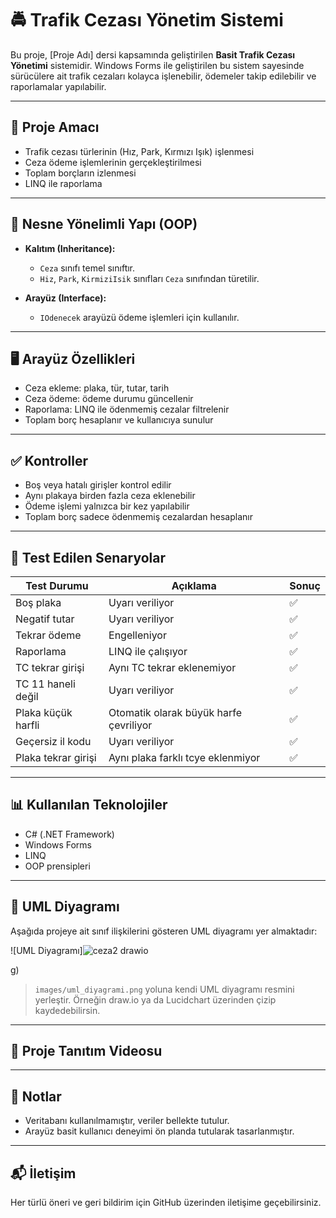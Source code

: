 # 🚔 Trafik Cezası Yönetim Sistemi

Bu proje, [Proje Adı] dersi kapsamında geliştirilen **Basit Trafik Cezası Yönetimi** sistemidir. Windows Forms ile geliştirilen bu sistem sayesinde sürücülere ait trafik cezaları kolayca işlenebilir, ödemeler takip edilebilir ve raporlamalar yapılabilir.

---

## 🎯 Proje Amacı

- Trafik cezası türlerinin (Hız, Park, Kırmızı Işık) işlenmesi
- Ceza ödeme işlemlerinin gerçekleştirilmesi
- Toplam borçların izlenmesi
- LINQ ile raporlama

---

## 🧱 Nesne Yönelimli Yapı (OOP)

- **Kalıtım (Inheritance):**
  - `Ceza` sınıfı temel sınıftır.
  - `Hiz`, `Park`, `KirmiziIsik` sınıfları `Ceza` sınıfından türetilir.

- **Arayüz (Interface):**
  - `IOdenecek` arayüzü ödeme işlemleri için kullanılır.

---

## 🖥️ Arayüz Özellikleri

- Ceza ekleme: plaka, tür, tutar, tarih
- Ceza ödeme: ödeme durumu güncellenir
- Raporlama: LINQ ile ödenmemiş cezalar filtrelenir
- Toplam borç hesaplanır ve kullanıcıya sunulur

---

## ✅ Kontroller

- Boş veya hatalı girişler kontrol edilir
- Aynı plakaya birden fazla ceza eklenebilir
- Ödeme işlemi yalnızca bir kez yapılabilir
- Toplam borç sadece ödenmemiş cezalardan hesaplanır

---

## 🧪 Test Edilen Senaryolar

| Test Durumu | Açıklama | Sonuç |
|-------------|----------|--------|
|Boş plaka	|Uyarı veriliyor	|✅
|Negatif tutar	|Uyarı veriliyor	|✅
|Tekrar ödeme	|Engelleniyor	|✅
|Raporlama	|LINQ ile çalışıyor	|✅
|TC tekrar girişi	|Aynı TC tekrar eklenemiyor	|✅
|TC 11 haneli değil	|Uyarı veriliyor	|✅
|Plaka küçük harfli	|Otomatik olarak büyük harfe çevriliyor	|✅
|Geçersiz il kodu	|Uyarı veriliyor	|✅
|Plaka tekrar girişi	|Aynı plaka farklı tcye eklenmiyor	|✅
---

## 📊 Kullanılan Teknolojiler

- C# (.NET Framework)
- Windows Forms
- LINQ
- OOP prensipleri

---

## 🧭 UML Diyagramı

Aşağıda projeye ait sınıf ilişkilerini gösteren UML diyagramı yer almaktadır:

![UML Diyagramı]![ceza2 drawio](https://github.com/user-attachments/assets/5545545b-3e37-4ab2-a477-7272c5ed2149)

g)

> `images/uml_diyagrami.png` yoluna kendi UML diyagramı resmini yerleştir. Örneğin draw.io ya da Lucidchart üzerinden çizip kaydedebilirsin.

---

## 🎥 Proje Tanıtım Videosu


---

## 📎 Notlar

- Veritabanı kullanılmamıştır, veriler bellekte tutulur.
- Arayüz basit kullanıcı deneyimi ön planda tutularak tasarlanmıştır.

---

## 📬 İletişim

Her türlü öneri ve geri bildirim için GitHub üzerinden iletişime geçebilirsiniz.

